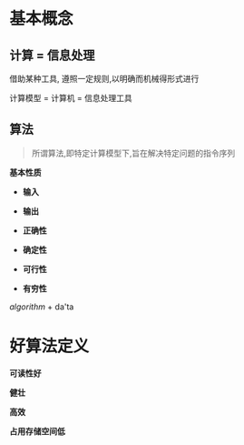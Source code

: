 # 基本概念

## **计算 = 信息处理**

借助某种工具, 遵照一定规则,以明确而机械得形式进行

计算模型 = 计算机 = 信息处理工具

## **算法**

> 所谓算法,即特定计算模型下,旨在解决特定问题的指令序列

**基本性质**

* **输入**

* **输出**

* **正确性**
* **确定性**
* **可行性**
* **有穷性**

*algorithm* + da'ta



# 好算法定义

**可读性好**

**健壮**

**高效**

**占用存储空间低**











